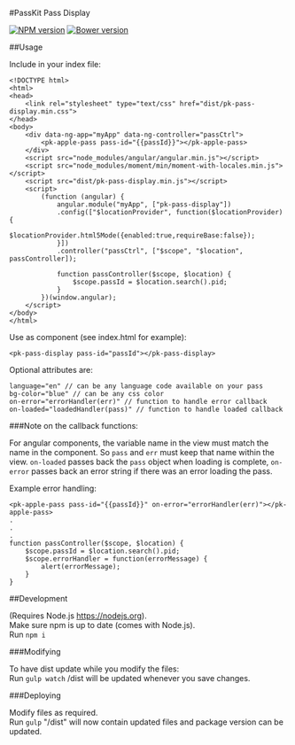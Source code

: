 #PassKit Pass Display

[![NPM version](https://img.shields.io/npm/v/pk-pass-display.svg)](https://npmjs.org/package/pk-pass-display)
[![Bower version](https://img.shields.io/bower/v/pk-pass-display.svg)](https://github.com/PassKitInc/pk-pass-display)

##Usage

Include in your index file:
    
    <!DOCTYPE html>
    <html>
    <head>
        <link rel="stylesheet" type="text/css" href="dist/pk-pass-display.min.css">
    </head>
    <body>
        <div data-ng-app="myApp" data-ng-controller="passCtrl">
            <pk-apple-pass pass-id="{{passId}}"></pk-apple-pass>
        </div>
        <script src="node_modules/angular/angular.min.js"></script>
        <script src="node_modules/moment/min/moment-with-locales.min.js"></script>
        <script src="dist/pk-pass-display.min.js"></script>
        <script>
            (function (angular) {
                angular.module("myApp", ["pk-pass-display"])
                .config(["$locationProvider", function($locationProvider) {
                    $locationProvider.html5Mode({enabled:true,requireBase:false});
                }])
                .controller("passCtrl", ["$scope", "$location", passController]);
    
                function passController($scope, $location) {
                    $scope.passId = $location.search().pid;
                }
            })(window.angular);
        </script>
    </body>
    </html>

Use as component (see index.html for example):

    <pk-pass-display pass-id="passId"></pk-pass-display>

Optional attributes are:

    language="en" // can be any language code available on your pass
    bg-color="blue" // can be any css color
    on-error="errorHandler(err)" // function to handle error callback
    on-loaded="loadedHandler(pass)" // function to handle loaded callback

###Note on the callback functions:

For angular components, the variable name in the view must match the name in the component. So `pass` and `err` must keep that name within the view.
`on-loaded` passes back the `pass` object when loading is complete, `on-error` passes back an error string if there was an error loading the pass.

Example error handling:

    <pk-apple-pass pass-id="{{passId}}" on-error="errorHandler(err)"></pk-apple-pass>
    .
    .
    .
    function passController($scope, $location) {
        $scope.passId = $location.search().pid;
        $scope.errorHandler = function(errorMessage) {
            alert(errorMessage);
        }
    }

##Development

(Requires Node.js https://nodejs.org).  
Make sure npm is up to date (comes with Node.js).  
Run `npm i`

###Modifying

To have dist update while you modify the files:  
Run `gulp watch` /dist will be updated whenever you save changes.

###Deploying

Modify files as required.  
Run `gulp` "/dist" will now contain updated files and package version can be updated.

